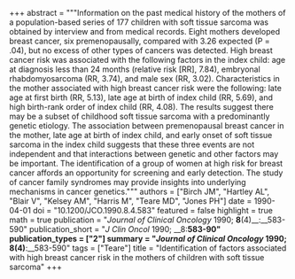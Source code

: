 +++
abstract = """Information on the past medical history of the mothers of a population-based series of 177 children with soft tissue sarcoma was obtained by interview and from medical records. Eight mothers developed breast cancer, six premenopausally, compared with 3.26 expected (P = .04), but no excess of other types of cancers was detected. High breast cancer risk was associated with the following factors in the index child: age at diagnosis less than 24 months (relative risk [RR], 7.84), embryonal rhabdomyosarcoma (RR, 3.74), and male sex (RR, 3.02). Characteristics in the mother associated with high breast cancer risk were the following: late age at first birth (RR, 5.13), late age at birth of index child (RR, 5.69), and high birth-rank order of index child (RR, 4.08). The results suggest there may be a subset of childhood soft tissue sarcoma with a predominantly genetic etiology. The association between premenopausal breast cancer in the mother, late age at birth of index child, and early onset of soft tissue sarcoma in the index child suggests that these three events are not independent and that interactions between genetic and other factors may be important. The identification of a group of women at high risk for breast cancer affords an opportunity for screening and early detection. The study of cancer family syndromes may provide insights into underlying mechanisms in cancer genetics."""
authors = ["Birch JM", "Hartley AL", "Blair V", "Kelsey AM", "Harris M", "Teare MD", "Jones PH"]
date = 1990-04-01
doi = "10.1200/JCO.1990.8.4.583"
featured = false
highlight = true
math = true
publication = "*Journal of Clinical Oncology* 1990; __8__(4)__:__583-590"
publication_short = "*J Clin Oncol* 1990; __8:__583-90"
publication_types = ["2"]
summary = "*Journal of Clinical Oncology* 1990; __8__(4)__:__583-590"
tags = ["Teare"]
title = "Identification of factors associated with high breast cancer risk in the mothers of children with soft tissue sarcoma"
+++


